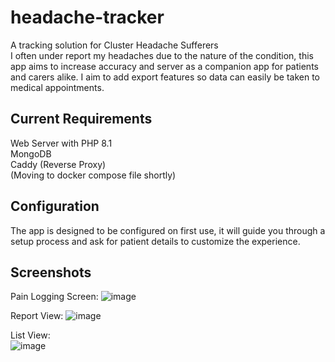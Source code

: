 # headache-tracker
A tracking solution for Cluster Headache Sufferers  
I often under report my headaches due to the nature of the condition, this app aims to increase accuracy and server as a companion app for patients and carers alike. I aim to add export features so data can easily be taken to medical appointments.

## Current Requirements
Web Server with PHP 8.1  
MongoDB  
Caddy (Reverse Proxy)  
(Moving to docker compose file shortly)  

## Configuration
The app is designed to be configured on first use, it will guide you through a setup process and ask for patient details to customize the experience.  

## Screenshots
Pain Logging Screen:
![image](https://github.com/OliPassey/headache-tracker/assets/7745805/61869567-1f71-4434-93ec-0f561a7c9561)

Report View:
![image](https://github.com/OliPassey/headache-tracker/assets/7745805/cd3ab318-5d06-4cab-80f0-13280a189f1f)

List View:  
![image](https://github.com/OliPassey/headache-tracker/assets/7745805/0ad4d94c-81e4-4d9c-90b8-ae0e5ee68ca7)
